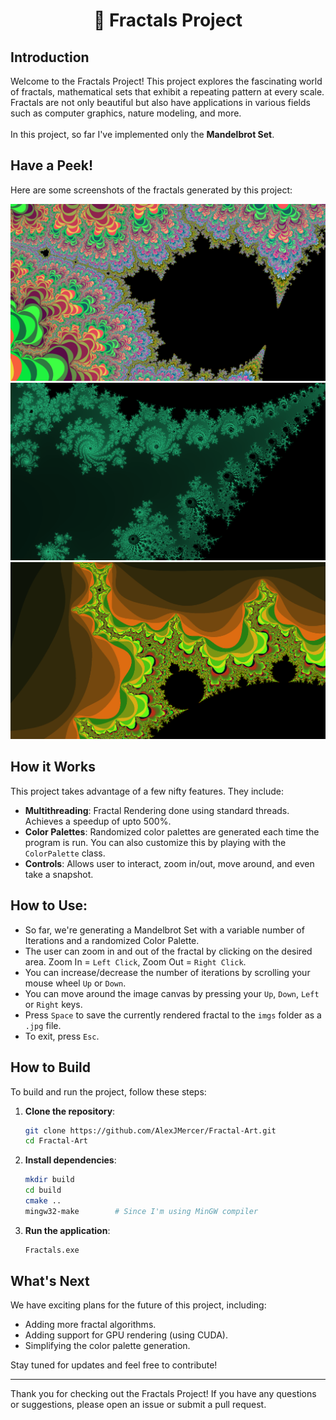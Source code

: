 <h1 align="center">🌿 Fractals Project</h1>

## Introduction
Welcome to the Fractals Project! This project explores the fascinating world of fractals, mathematical sets that exhibit a repeating pattern at every scale. Fractals are not only beautiful but also have applications in various fields such as computer graphics, nature modeling, and more. <br><br>
In this project, so far I've implemented only the **Mandelbrot Set**.

## Have a Peek!
Here are some screenshots of the fractals generated by this project:

![Colorful](./imgs/Screenshot1.png)
![Jade](./imgs/Screenshot2.png)
![Orange Lightning](./imgs/Screenshot3.png)


## How it Works
This project takes advantage of a few nifty features. They include:
- **Multithreading**: Fractal Rendering done using standard threads. Achieves a speedup of upto 500%.
- **Color Palettes**: Randomized color palettes are generated each time the program is run. You can also customize this by playing with the `ColorPalette` class.
- **Controls**: Allows user to interact, zoom in/out, move around, and even take a snapshot.


## How to Use:
- So far, we're generating a Mandelbrot Set with a variable number of Iterations and a randomized Color Palette.
- The user can zoom in and out of the fractal by clicking on the desired area. Zoom In = `Left Click`, Zoom Out = `Right Click`.
- You can increase/decrease the number of iterations by scrolling your mouse wheel `Up` or `Down`.
- You can move around the image canvas by pressing your `Up`, `Down`, `Left` or `Right` keys.
- Press `Space` to save the currently rendered fractal to the `imgs` folder as a `.jpg` file.
- To exit, press `Esc`.

## How to Build
To build and run the project, follow these steps:

1. **Clone the repository**:
    ```sh
    git clone https://github.com/AlexJMercer/Fractal-Art.git
    cd Fractal-Art
    ```
2. **Install dependencies**:
    ```sh
    mkdir build
    cd build
    cmake ..
    mingw32-make        # Since I'm using MinGW compiler
    ```

3. **Run the application**:
    ```sh
    Fractals.exe
    ```

## What's Next
We have exciting plans for the future of this project, including:
- Adding more fractal algorithms.
- Adding support for GPU rendering (using CUDA).
- Simplifying the color palette generation.

Stay tuned for updates and feel free to contribute!

---

Thank you for checking out the Fractals Project! If you have any questions or suggestions, please open an issue or submit a pull request.
